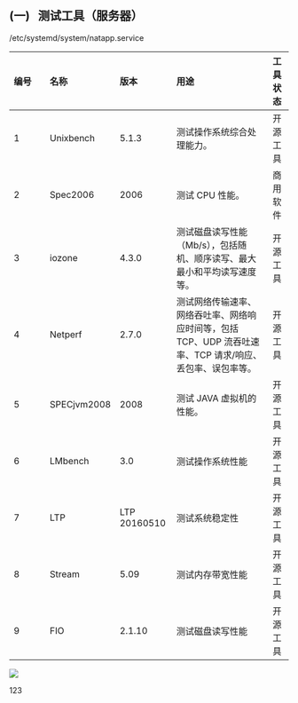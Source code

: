 

## (一)   测试工具（服务器）

/etc/systemd/system/natapp.service

|**编号**|**名称**|**版本**|**用途**|**工具状态**|
|:----|:----|:----|:----|:----|
|1            |Unixbench|5.1.3|测试操作系统综合处理能力。|开源工具|
|2            |Spec2006|2006|测试 CPU 性能。|商用软件|
|3            |iozone|4.3.0|测试磁盘读写性能（Mb/s），包括随机、顺序读写、最大最小和平均读写速度等。|开源工具|
|4            |Netperf|2.7.0|测试网络传输速率、网络吞吐率、网络响应时间等，包括 TCP、UDP 流吞吐速率、TCP 请求/响应、丢包率、误包率等。|开源工具|
|5            |SPECjvm2008|2008|测试 JAVA 虚拟机的性能。|开源工具|
|6            |LMbench|3.0|测试操作系统性能|开源工具|
|7            |LTP|LTP 20160510|测试系统稳定性|开源工具|
|  8|Stream|5.09|测试内存带宽性能|开源工具|
|  9| FIO  |2.1.10|测试磁盘读写性能|开源工具|


![](https://files.mdnice.com/logo.svg)


123
